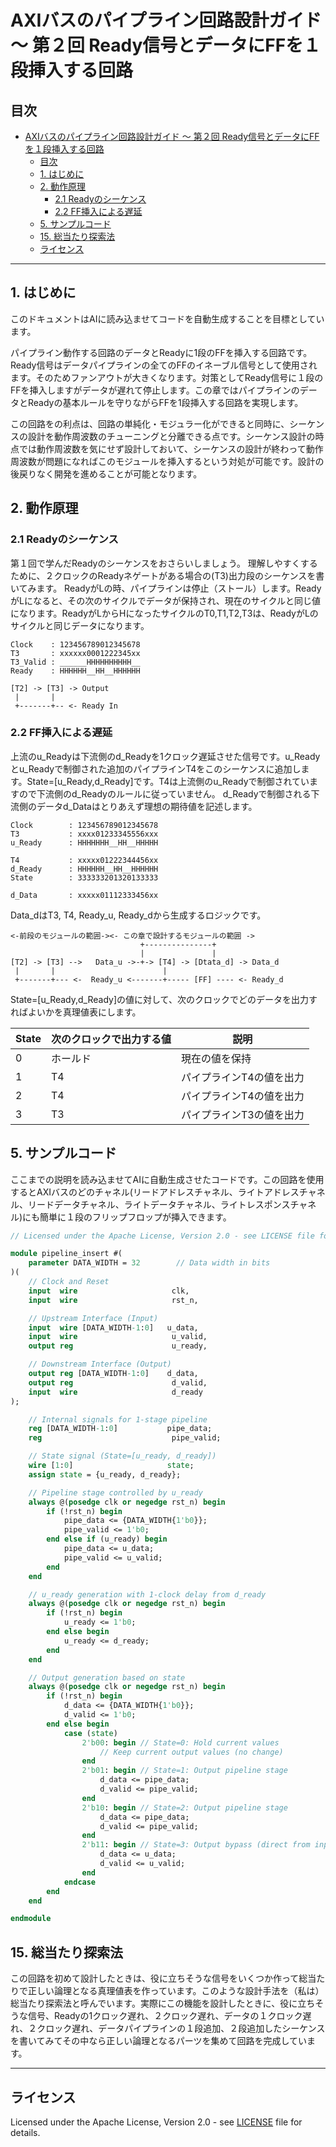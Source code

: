 # AXIバスのパイプライン回路設計ガイド ～ 第２回 Ready信号とデータにFFを１段挿入する回路

## 目次

- [AXIバスのパイプライン回路設計ガイド ～ 第２回 Ready信号とデータにFFを１段挿入する回路](#axiバスのパイプライン回路設計ガイド--第２回-ready信号とデータにffを１段挿入する回路)
  - [目次](#目次)
  - [1. はじめに](#1-はじめに)
  - [2. 動作原理](#2-動作原理)
    - [2.1 Readyのシーケンス](#21-readyのシーケンス)
    - [2.2 FF挿入による遅延](#22-ff挿入による遅延)
  - [5. サンプルコード](#5-サンプルコード)
  - [15. 総当たり探索法](#15-総当たり探索法)
  - [ライセンス](#ライセンス)

---

## 1. はじめに

このドキュメントはAIに読み込ませてコードを自動生成することを目標としています。

パイプライン動作する回路のデータとReadyに1段のFFを挿入する回路です。Ready信号はデータパイプラインの全てのFFのイネーブル信号として使用されます。そのためファンアウトが大きくなります。対策としてReady信号に１段のFFを挿入しますがデータが遅れて停止します。この章ではパイプラインのデータとReadyの基本ルールを守りながらFFを1段挿入する回路を実現します。

この回路をの利点は、回路の単純化・モジュラー化ができると同時に、シーケンスの設計を動作周波数のチューニングと分離できる点です。シーケンス設計の時点では動作周波数を気にせず設計しておいて、シーケンスの設計が終わって動作周波数が問題になればこのモジュールを挿入するという対処が可能です。設計の後戻りなく開発を進めることが可能となります。

## 2. 動作原理

### 2.1 Readyのシーケンス

第１回で学んだReadyのシーケンスをおさらいしましょう。
理解しやすくするために、２クロックのReadyネゲートがある場合の(T3)出力段のシーケンスを書いてみます。
ReadyがLの時、パイプラインは停止（ストール）します。ReadyがLになると、その次のサイクルでデータが保持され、現在のサイクルと同じ値になります。ReadyがLからHになったサイクルのT0,T1,T2,T3は、ReadyがLのサイクルと同じデータになります。

```
Clock    : 123456789012345678
T3       : xxxxxx0001222345xx
T3_Valid : ______HHHHHHHHHH__
Ready    : HHHHHH__HH__HHHHHH
```
```
[T2] -> [T3] -> Output
 |       |
 +-------+-- <- Ready In
```
### 2.2 FF挿入による遅延

上流のu_Readyは下流側のd_Readyを1クロック遅延させた信号です。u_Readyとu_Readyで制御された追加のパイプラインT4をこのシーケンスに追加します。State=[u_Ready,d_Ready]です。T4は上流側のu_Readyで制御されていますので下流側のd_Readyのルールに従っていません。
d_Readyで制御される下流側のデータd_Dataはとりあえず理想の期待値を記述します。

```
Clock        : 123456789012345678
T3           : xxxx01233345556xxx
u_Ready      : HHHHHHH__HH__HHHHH

T4           : xxxxx01222344456xx
d_Ready      : HHHHHH__HH__HHHHHH
State        : 333333201320133333

d_Data       : xxxxx01112333456xx
```

Data_dはT3, T4, Ready_u, Ready_dから生成するロジックです。
```
<-前段のモジュールの範囲-><- この章で設計するモジュールの範囲 ->
                             +---------------+
                             |               | 
[T2] -> [T3] -->   Data_u ->-+-> [T4] -> [Dtata_d] -> Data_d
 |       |                        |
 +-------+--- <-  Ready_u <-------+----- [FF] ---- <- Ready_d
```

State=[u_Ready,d_Ready]の値に対して、次のクロックでどのデータを出力すればよいかを真理値表にします。

| State | 次のクロックで出力する値 | 説明 |
|-------|------------------------|------|
| 0 | ホールド | 現在の値を保持 |
| 1 | T4 | パイプラインT4の値を出力 |
| 2 | T4 | パイプラインT4の値を出力 |
| 3 | T3 | パイプラインT3の値を出力 |

## 5. サンプルコード

ここまでの説明を読み込ませてAIに自動生成させたコードです。この回路を使用するとAXIバスのどのチャネル(リードアドレスチャネル、ライトアドレスチャネル、リードデータチャネル、ライトデータチャネル、ライトレスポンスチャネル)にも簡単に１段のフリップフロップが挿入できます。

```systemverilog
// Licensed under the Apache License, Version 2.0 - see LICENSE file for details.

module pipeline_insert #(
    parameter DATA_WIDTH = 32        // Data width in bits
)(
    // Clock and Reset
    input  wire                     clk,
    input  wire                     rst_n,

    // Upstream Interface (Input)
    input  wire [DATA_WIDTH-1:0]   u_data,
    input  wire                     u_valid,
    output reg                      u_ready,

    // Downstream Interface (Output)
    output reg [DATA_WIDTH-1:0]    d_data,
    output reg                      d_valid,
    input  wire                     d_ready
);

    // Internal signals for 1-stage pipeline
    reg [DATA_WIDTH-1:0]           pipe_data;
    reg                             pipe_valid;

    // State signal (State=[u_ready, d_ready])
    wire [1:0]                     state;
    assign state = {u_ready, d_ready};

    // Pipeline stage controlled by u_ready
    always @(posedge clk or negedge rst_n) begin
        if (!rst_n) begin
            pipe_data <= {DATA_WIDTH{1'b0}};
            pipe_valid <= 1'b0;
        end else if (u_ready) begin
            pipe_data <= u_data;
            pipe_valid <= u_valid;
        end
    end

    // u_ready generation with 1-clock delay from d_ready
    always @(posedge clk or negedge rst_n) begin
        if (!rst_n) begin
            u_ready <= 1'b0;
        end else begin
            u_ready <= d_ready;
        end
    end

    // Output generation based on state
    always @(posedge clk or negedge rst_n) begin
        if (!rst_n) begin
            d_data <= {DATA_WIDTH{1'b0}};
            d_valid <= 1'b0;
        end else begin
            case (state)
                2'b00: begin // State=0: Hold current values
                    // Keep current output values (no change)
                end
                2'b01: begin // State=1: Output pipeline stage
                    d_data <= pipe_data;
                    d_valid <= pipe_valid;
                end
                2'b10: begin // State=2: Output pipeline stage
                    d_data <= pipe_data;
                    d_valid <= pipe_valid;
                end
                2'b11: begin // State=3: Output bypass (direct from input)
                    d_data <= u_data;
                    d_valid <= u_valid;
                end
            endcase
        end
    end

endmodule
```

## 15. 総当たり探索法

この回路を初めて設計したときは、役に立ちそうな信号をいくつか作って総当たりで正しい論理となる真理値表を作っています。このような設計手法を（私は）総当たり探索法と呼んでいます。実際にこの機能を設計したときに、役に立ちそうな信号、Readyの1クロック遅れ、２クロック遅れ、データの１クロック遅れ、２クロック遅れ、データパイプラインの１段追加、２段追加したシーケンスを書いてみてその中なら正しい論理となるパーツを集めて回路を完成しています。

---

## ライセンス

Licensed under the Apache License, Version 2.0 - see [LICENSE](LICENSE) file for details.


